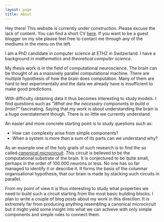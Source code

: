 ```yaml
---
layout: page
title: About
---
```


<p class="message">
  Hey there! This website is currently under construction. Please excuse
  the lack of content. You can find a short CV <a
  href="{{site.baseurl}}/assets/cv.pdf">here</a>. If you want to be a
  guest blogger on my site please feel free to contact me through any of
  the mediums in the menu on the left.
</p>

I am a PhD candidate in computer science at ETHZ in Switzerland. I have a
background in *mathematics* and *theoretical computer science*.

My thesis work is in the field of computational neuroscience. The brain
can be thought of as a massively parallel computational machine. There
are multiple hypothesis of how the brain does computation. Many of them
are hard to test experimentally and the data we already have is
insufficient to make good predictions.

With difficulty obtaining data it thus becomes interesting to study
models. I find questions such as *"What are the necessary components to
build a brain?"* fascinating. Saying that my work is about understanding
the brain is a huge overstatement though. There is so little we
currently understand.

An easier and more concrete starting point is to study questions such
as:

* How can complexity arise from simple components?
* When a system is more than a sum of its parts can we understand why?

As an example one of the holy grails of such research is to find the so
called [*canonical
microcircuit*](https://en.wikipedia.org/wiki/Cortical_column). This
circuit is believed to be the computational substrate of the brain. It
is conjectured to be quite small, perhaps in the order of 100.000
neurons or less. No one has so far managed to identify it or describe
it. It forms the basis of the columnar organisational hypothesis, that
our brain is made by stacking such circuits in parallel.

From my point of view it is thus interesting to study what properties we
need to build such a circuit starting from the most basic building
blocks. I plan to write a couple of blog posts about my work in this
direction. It is extremely far from producing anything resembling a
canonical microcircuit but it might yield some insight into what we can
achieve with only simple components and simple rules to connect them.

